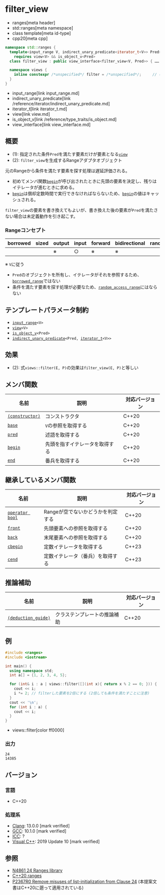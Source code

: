 # filter_view
* ranges[meta header]
* std::ranges[meta namespace]
* class template[meta id-type]
* cpp20[meta cpp]

```cpp
namespace std::ranges {
  template<input_range V, indirect_unary_predicate<iterator_t<V>> Pred>
    requires view<V> && is_object_v<Pred>
  class filter_view : public view_interface<filter_view<V, Pred>> { …… }; // (1)

  namespace views {
    inline constexpr /*unspecified*/ filter = /*unspecified*/;     // (2)
  }
}
```
* input_range[link input_range.md]
* indirect_unary_predicate[link /reference/iterator/indirect_unary_predicate.md]
* iterator_t[link iterator_t.md]
* view[link view.md]
* is_object_v[link /reference/type_traits/is_object.md]
* view_interface[link view_interface.md]

## 概要
- (1): 指定された条件`Pred`を満たす要素だけが要素となる[`view`](view.md)
- (2): `filter_view`を生成するRangeアダプタオブジェクト

元のRangeから条件を満たす要素を探す処理は遅延評価される。

- 初めてメンバ関数[`begin`](filter_view/begin.md.nolink)が呼び出されたときに先頭の要素を決定し、残りはイテレータが進むときに求める。
- [`begin`](filter_view/begin.md.nolink)は償却定数時間で実行できなければならないため、[`begin`](filter_view/begin.md.nolink)の値はキャッシュされる。

`filter_view`の要素を書き換えてもよいが、書き換えた後の要素が`Pred`を満たさない場合は未定義動作を引き起こす。

### Rangeコンセプト

| borrowed | sized | output | input | forward | bidirectional | random_access | contiguous | common | viewable | view |
|----------|-------|--------|-------|---------|---------------|---------------|------------|--------|----------|------|
|          |       | ※     | ○    | ※      | ※            |               |            | ※     | ○       | ○   |

※ `V`に従う

- `Pred`のオブジェクトを所有し、イテレータがそれを参照するため、[`borrowed_range`](borrowed_range.md)ではない
- 条件を満たす要素を探す処理が必要なため、[`random_access_range`](random_access_range.md)にはならない

## テンプレートパラメータ制約

- [`input_range`](input_range.md)`<V>`
- [`view`](view.md)`<V>`
- [`is_object_v`](/reference/type_traits/is_object.md)`<Pred>`
- [`indirect_unary_predicate`](/reference/iterator/indirect_unary_predicate.md)`<Pred, `[`iterator_t`](iterator_t.md)`<V>>`

## 効果

- (2): 式`views::filter(E, P)`の効果は`filter_view(E, P)`と等しい

## メンバ関数

| 名前                                             | 説明                             | 対応バージョン |
|--------------------------------------------------|----------------------------------|----------------|
| [`(constructor)`](filter_view/op_constructor.md.nolink)  | コンストラクタ                   | C++20          |
| [`base`](filter_view/base.md.nolink)                     | `V`の参照を取得する              | C++20          |
| [`pred`](filter_view/pred.md.nolink)                     | 述語を取得する                   | C++20          |
| [`begin`](filter_view/begin.md.nolink)                   | 先頭を指すイテレータを取得する   | C++20          |
| [`end`](filter_view/end.md.nolink)                       | 番兵を取得する                   | C++20          |

## 継承しているメンバ関数

| 名前                                         | 説明                             | 対応バージョン |
|----------------------------------------------|----------------------------------|----------------|
| [`operator bool`](view_interface/op_bool.md) | Rangeが空でないかどうかを判定する | C++20          |
| [`front`](view_interface/front.md)           | 先頭要素への参照を取得する       | C++20          |
| [`back`](view_interface/back.md)             | 末尾要素への参照を取得する       | C++20          |
| [`cbegin`](view_interface/cbegin.md)         | 定数イテレータを取得する             | C++23          |
| [`cend`](view_interface/cend.md)             | 定数イテレータ（番兵）を取得する      | C++23          |

## 推論補助

| 名前                                                  | 説明                         | 対応バージョン |
|-------------------------------------------------------|------------------------------|----------------|
| [`(deduction_guide)`](filter_view/op_deduction_guide.md.nolink) | クラステンプレートの推論補助 | C++20          |

## 例
```cpp example
#include <ranges>
#include <iostream>

int main() {
  using namespace std;
  int a[] = {1, 2, 3, 4, 5};

  for (int& i : a | views::filter([](int x){ return x % 2 == 0; })) {
    cout << i;
    i *= 2; // filterした要素を2倍にする (2倍しても条件を満たすことに注意)
  }
  cout << '\n';
  for (int i : a) {
    cout << i;
  }
}
```
* views::filter[color ff0000]

### 出力
```
24
14385
```

## バージョン
### 言語
- C++20

### 処理系
- [Clang](/implementation.md#clang): 13.0.0 [mark verified]
- [GCC](/implementation.md#gcc): 10.1.0 [mark verified]
- [ICC](/implementation.md#icc): ?
- [Visual C++](/implementation.md#visual_cpp): 2019 Update 10 [mark verified]

## 参照
- [N4861 24 Ranges library](https://timsong-cpp.github.io/cppwp/n4861/ranges)
- [C++20 ranges](https://techbookfest.org/product/5134506308665344)
- [P2367R0 Remove misuses of list-initialization from Clause 24](https://www.open-std.org/jtc1/sc22/wg21/docs/papers/2021/p2367r0.html) (本提案文書はC++20に遡って適用されている)
